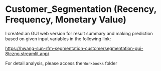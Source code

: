 # Customer_Segmentation (Recency, Frequency, Monetary Value)
I created an GUI web version for result summary and making prediction based on given input variables in the following link:

https://hwang-sun-rfm-segmentation-customersegmentation-gui-8tczno.streamlit.app/

For detail analysis, please access the `Workbooks` folder
